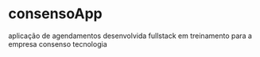 # consensoApp
aplicação de agendamentos desenvolvida fullstack em treinamento para a empresa consenso tecnologia
